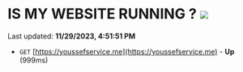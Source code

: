 # IS MY WEBSITE RUNNING ? [![](https://img.shields.io/static/v1?label=Sponsor&message=%E2%9D%A4&logo=GitHub&color=%23fe8e86)](https://github.com/sponsors/<username>)

Last updated: **11/29/2023, 4:51:51 PM**

- `GET` [https://youssefservice.me](https://youssefservice.me) - **Up** (999ms)
